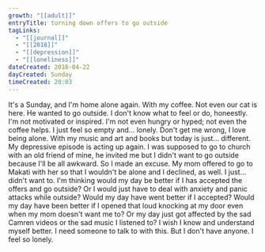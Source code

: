 ```yaml
---
growth: "[[adult]]"
entryTitle: turning down offers to go outside
tagLinks:
  - "[[journal]]"
  - "[[2018]]"
  - "[[depression]]"
  - "[[loneliness]]"
dateCreated: 2018-04-22
dayCreated: Sunday
timeCreated: 20:03
---
```

It's a Sunday, and I'm home alone again. With my coffee. Not even our cat is here. He wanted to go outside. I don't know what to feel or do, honeestly. I'm not motivated or inspired. I'm not even hungry or hyped; not even the coffee helps. I just feel so empty and... lonely. Don't get me wrong, I love being alone. With my music and art and books but today is just... different. My depressive episode is acting up again. I was supposed to go to church with an old friend of mine, he invited me but I didn't want to go outside because I'll be all awkward. So I made an excuse. My mom offered to go to Makati with her so that I wouldn't be alone and I declined, as well. I just... didn't want to. I'm thinking would my day be better if I has accepted the offers and go outside? Or I would just have to deal with anxiety and panic attacks while outside? Would my day have went better if I accepted? Would my day have been better if I opened that loud knocking at my door even when my mom doesn't want me to? Or my day just got affected by the sad Camren videos or the sad music I listened to? I wish I know and understand myself better. I need someone to talk to with this. But I don't have anyone. I feel so lonely. 